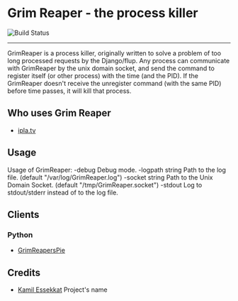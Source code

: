 # Grim Reaper - the process killer

![Build Status](https://travis-ci.org/matee911/GrimReaper.svg)

------

GrimReaper is a process killer, originally written to solve a problem of too long processed requests by the Django/flup.
Any process can communicate with GrimReaper by the unix domain socket, and send the command to register itself (or other process) with the time (and the PID).
If the GrimReaper doesn't receive the unregister command (with the same PID) before time passes, it will kill that process.


## Who uses Grim Reaper

* [ipla.tv](http://ipla.tv/)

## Usage

   Usage of GrimReaper:
     -debug
       	Debug mode.
     -logpath string
       	Path to the log file. (default "/var/log/GrimReaper.log")
     -socket string
       	Path to the Unix Domain Socket. (default "/tmp/GrimReaper.socket")
     -stdout
       	Log to stdout/stderr instead of to the log file.

## Clients

### Python

* [GrimReapersPie](http://github.com/matee911/GrimReapersPie)

## Credits

* [Kamil Essekkat](https://github.com/ekamil) Project's name
